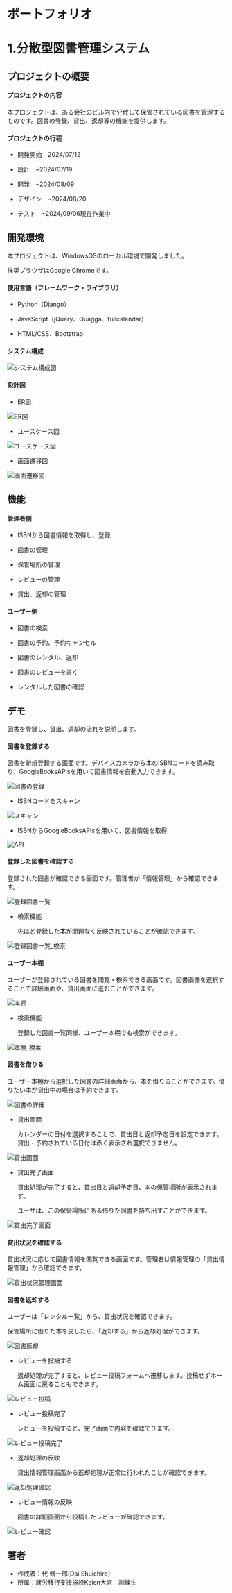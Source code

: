 # ポートフォリオ

# 1.分散型図書管理システム

## プロジェクトの概要

#### プロジェクトの内容  

本プロジェクトは、ある会社のビル内で分散して保管されている図書を管理するものです。図書の登録、貸出、返却等の機能を提供します。

#### プロジェクトの行程

* 開発開始　2024/07/12
  
* 設計　~2024/07/19
  
* 開発　~2024/08/09
  
* デザイン　~2024/08/20
  
* テスト　~2024/09/06現在作業中

## 開発環境

本プロジェクトは、WindowsOSのローカル環境で開発しました。

推奨ブラウザはGoogle Chromeです。

#### 使用言語（フレームワーク・ライブラリ）

* Python（Django）
  
* JavaScript（jQuery、Quagga、fullcalendar）
  
* HTML/CSS、Bootstrap

#### システム構成

![システム構成図](docs/image/system_configuration.png)

#### 設計図
* ER図

![ER図](docs/image/ER.png)

* ユースケース図

![ユースケース図](docs/image/usecase.png)
  
* 画面遷移図
  
![画面遷移図](docs/image/system_transition.png)

## 機能

#### 管理者側

* ISBNから図書情報を取得し、登録
  
* 図書の管理
  
* 保管場所の管理
  
* レビューの管理
  
* 貸出、返却の管理

#### ユーザー側

* 図書の検索
  
* 図書の予約、予約キャンセル
  
* 図書のレンタル、返却
  
* 図書のレビューを書く
  
* レンタルした図書の確認
 
## デモ

図書を登録し、貸出、返却の流れを説明します。

#### 図書を登録する

図書を新規登録する画面です。デバイスカメラから本のISBNコードを読み取り、GoogleBooksAPIsを用いて図書情報を自動入力できます。

![図書の登録](docs/image/book_create.png)

* ISBNコードをスキャン
  
![スキャン](docs/image/isbn_scan.png)
  
* ISBNからGoogleBooksAPIsを用いて、図書情報を取得
  
![API](docs/image/api.png)

#### 登録した図書を確認する

登録された図書が確認できる画面です。管理者が「情報管理」から確認できます。

![登録図書一覧](docs/image/books_list.png)

* 検索機能
  
  先ほど登録した本が問題なく反映されていることが確認できます。
  
![登録図書一覧_検索](docs/image/books_list_search.png)

#### ユーザー本棚

ユーザーが登録されている図書を閲覧・検索できる画面です。図書画像を選択することで詳細画面や、貸出画面に進むことができます。

![本棚](docs/image/bookshelf.png)

* 検索機能

  登録した図書一覧同様、ユーザー本棚でも検索ができます。

![本棚_検索](docs/image/bookshelf_search.png)

#### 図書を借りる

ユーザー本棚から選択した図書の詳細画面から、本を借りることができます。借りたい本が貸出中の場合は予約できます。

![図書の詳細](docs/image/book_detail.png)

* 貸出画面

  カレンダーの日付を選択することで、貸出日と返却予定日を設定できます。貸出・予約されている日付は赤く表示され選択できません。

![貸出画面](docs/image/book_rent.png)
  
* 貸出完了画面

  貸出処理が完了すると、貸出日と返却予定日、本の保管場所が表示されます。

  ユーザは、この保管場所にある借りた図書を持ち出すことができます。

![貸出完了画面](docs/image/book_rent_done.png)

#### 貸出状況を確認する

貸出状況に応じて図書情報を閲覧できる画面です。管理者は情報管理の「貸出情報管理」から確認できます。

![貸出状況管理画面](docs/image/lending_management.png)

#### 図書を返却する

ユーザーは「レンタル一覧」から、貸出状況を確認できます。

保管場所に借りた本を戻したら、「返却する」から返却処理ができます。

![図書返却](docs/image/rent_list.png)

* レビューを投稿する

  返却処理が完了すると、レビュー投稿フォームへ遷移します。投稿せずホーム画面に戻ることもできます。

![レビュー投稿](docs/image/review.png)

* レビュー投稿完了

  レビューを投稿すると、完了画面で内容を確認できます。

![レビュー投稿完了](docs/image/review_done.png)

* 返却処理の反映

  貸出情報管理画面から返却処理が正常に行われたことが確認できます。

![返却処理確認](docs/image/return_management.png)

* レビュー情報の反映

  図書の詳細画面から投稿したレビューが確認できます。

![レビュー確認](docs/image/detail_review.png)

## 著者
 
* 作成者：代 脩一郎(Dai Shuichiro）
* 所属：就労移行支援施設Kaien大宮　訓練生
